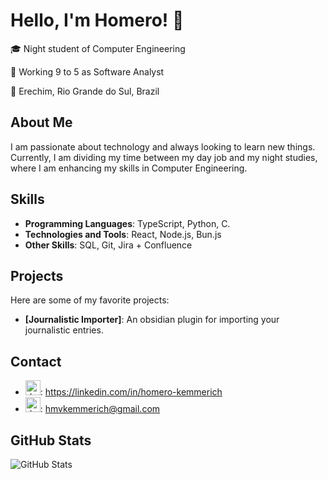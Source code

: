 # Hello, I'm Homero! 👋

🎓 Night student of Computer Engineering

💼 Working 9 to 5 as Software Analyst

📍 Erechim, Rio Grande do Sul, Brazil

## About Me

I am passionate about technology and always looking to learn new things. Currently, I am dividing my time between my day job and my night studies, where I am enhancing my skills in Computer Engineering.

## Skills 

- **Programming Languages**: TypeScript, Python, C.
- **Technologies and Tools**: React, Node.js, Bun.js
- **Other Skills**: SQL, Git, Jira + Confluence

## Projects

Here are some of my favorite projects:

- **[Journalistic Importer]**: An obsidian plugin for importing your journalistic entries.

## Contact

- <img src="https://cdn-icons-png.flaticon.com/512/174/174857.png" alt="drawing" width="24" height="24"/>: <https://linkedin.com/in/homero-kemmerich> 
- <img src="https://static.vecteezy.com/system/resources/previews/020/009/614/non_2x/email-and-mail-icon-black-free-png.png" alt="drawing" width="24" height="24"/>: [hmvkemmerich@gmail.com](mailto:hmvkemmerich@gmail.com)

## GitHub Stats

![GitHub Stats](https://github-readme-stats.vercel.app/api?username=your-username&show_icons=true&theme=radical)

